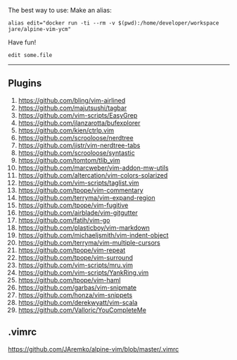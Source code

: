 The best way to use:
Make an alias:
```
alias edit="docker run -ti --rm -v $(pwd):/home/developer/workspace jare/alpine-vim-ycm"
```
Have fun!
```
edit some.file
```
------------
**Plugins**  
------------
1. https://github.com/bling/vim-airlined   
2. https://github.com/majutsushi/tagbar   
3. https://github.com/vim-scripts/EasyGrep   
4. https://github.com/jlanzarotta/bufexplorer   
5. https://github.com/kien/ctrlp.vim   
6. https://github.com/scrooloose/nerdtree    
7. https://github.com/jistr/vim-nerdtree-tabs   
8. https://github.com/scrooloose/syntastic   
9. https://github.com/tomtom/tlib_vim   
10. https://github.com/marcweber/vim-addon-mw-utils   
11. https://github.com/altercation/vim-colors-solarized   
12. https://github.com/vim-scripts/taglist.vim   
13. https://github.com/tpope/vim-commentary   
14. https://github.com/terryma/vim-expand-region   
15. https://github.com/tpope/vim-fugitive   
16. https://github.com/airblade/vim-gitgutter   
17. https://github.com/fatih/vim-go   
18. https://github.com/plasticboy/vim-markdown   
19. https://github.com/michaeljsmith/vim-indent-object   
20. https://github.com/terryma/vim-multiple-cursors   
21. https://github.com/tpope/vim-repeat   
22. https://github.com/tpope/vim-surround   
23. https://github.com/vim-scripts/mru.vim   
24. https://github.com/vim-scripts/YankRing.vim   
25. https://github.com/tpope/vim-haml   
26. https://github.com/garbas/vim-snipmate   
27. https://github.com/honza/vim-snippets   
28. https://github.com/derekwyatt/vim-scala   
29. https://github.com/Valloric/YouCompleteMe  

.vimrc  
------------------------------------------------------------------------
https://github.com/JAremko/alpine-vim/blob/master/.vimrc
